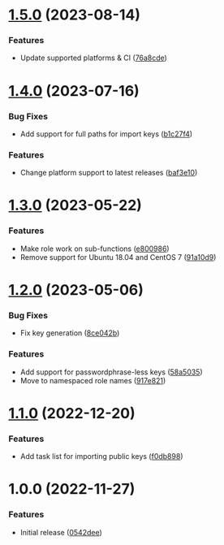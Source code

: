 # [1.5.0](https://github.com/de-it-krachten/ansible-role-gpg/compare/v1.4.0...v1.5.0) (2023-08-14)


### Features

* Update supported platforms & CI ([76a8cde](https://github.com/de-it-krachten/ansible-role-gpg/commit/76a8cde510ad6005668bc37610de0375f0ee66e3))

# [1.4.0](https://github.com/de-it-krachten/ansible-role-gpg/compare/v1.3.0...v1.4.0) (2023-07-16)


### Bug Fixes

* Add support for full paths for import keys ([b1c27f4](https://github.com/de-it-krachten/ansible-role-gpg/commit/b1c27f439353d718f545ee3944400b6b6b8115f3))


### Features

* Change platform support to latest releases ([baf3e10](https://github.com/de-it-krachten/ansible-role-gpg/commit/baf3e10bc3d04e657993d57a6ee6e159d9ee5e26))

# [1.3.0](https://github.com/de-it-krachten/ansible-role-gpg/compare/v1.2.0...v1.3.0) (2023-05-22)


### Features

* Make role work on sub-functions ([e800986](https://github.com/de-it-krachten/ansible-role-gpg/commit/e800986ed6bca23d2054f225dafeb1d7cebc32e9))
* Remove support for Ubuntu 18.04 and CentOS 7 ([91a10d9](https://github.com/de-it-krachten/ansible-role-gpg/commit/91a10d9e77fa0e463ce195bcb1bac46f1738c2c6))

# [1.2.0](https://github.com/de-it-krachten/ansible-role-gpg/compare/v1.1.0...v1.2.0) (2023-05-06)


### Bug Fixes

* Fix key generation ([8ce042b](https://github.com/de-it-krachten/ansible-role-gpg/commit/8ce042bc52530f98e3bc4d2543665e13baf09fe0))


### Features

* Add support for passwordphrase-less keys ([58a5035](https://github.com/de-it-krachten/ansible-role-gpg/commit/58a5035715e124c6142a29236f4aeb6f6ad40fa8))
* Move to namespaced role names ([917e821](https://github.com/de-it-krachten/ansible-role-gpg/commit/917e8218186e51ca6e0539b4b0a625ec63778040))

# [1.1.0](https://github.com/de-it-krachten/ansible-role-gpg/compare/v1.0.0...v1.1.0) (2022-12-20)


### Features

* Add task list for importing public keys ([f0db898](https://github.com/de-it-krachten/ansible-role-gpg/commit/f0db89841d312d4ac7cf5d24e7303f779cfa9305))

# 1.0.0 (2022-11-27)


### Features

* Initial release ([0542dee](https://github.com/de-it-krachten/ansible-role-gpg/commit/0542dee0f11ebc61750b9f10869372deac3b26b1))
